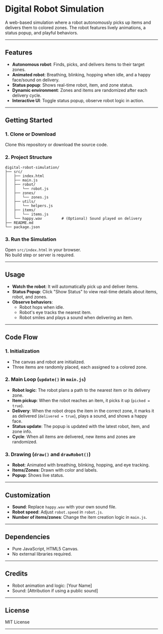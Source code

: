 # Digital Robot Simulation

A web-based simulation where a robot autonomously picks up items and delivers them to colored zones. The robot features lively animations, a status popup, and playful behaviors.

---

## Features

- **Autonomous robot**: Finds, picks, and delivers items to their target zones.
- **Animated robot**: Breathing, blinking, hopping when idle, and a happy face/sound on delivery.
- **Status popup**: Shows real-time robot, item, and zone status.
- **Dynamic environment**: Zones and items are randomized after each delivery cycle.
- **Interactive UI**: Toggle status popup, observe robot logic in action.

---

## Getting Started

### 1. Clone or Download

Clone this repository or download the source code.

### 2. Project Structure

```
digital-robot-simulation/
├── src/
│   ├── index.html
│   ├── main.js
│   ├── robot/
│   │   └── robot.js
│   ├── zones/
│   │   └── zones.js
│   ├── utils/
│   │   └── helpers.js
│   ├── items/
│   │   └── items.js
│   └── happy.wav         # (Optional) Sound played on delivery
├── README.md
└── package.json
```

### 3. Run the Simulation

Open `src/index.html` in your browser.  
No build step or server is required.

---

## Usage

- **Watch the robot**: It will automatically pick up and deliver items.
- **Status Popup**: Click "Show Status" to view real-time details about items, robot, and zones.
- **Observe behaviors**:
  - Robot hops when idle.
  - Robot's eye tracks the nearest item.
  - Robot smiles and plays a sound when delivering an item.

---

## Code Flow

### 1. Initialization

- The canvas and robot are initialized.
- Three items are randomly placed, each assigned to a colored zone.

### 2. Main Loop (`update()` in `main.js`)

- **Robot logic**: The robot plans a path to the nearest item or its delivery zone.
- **Item pickup**: When the robot reaches an item, it picks it up (`picked = true`).
- **Delivery**: When the robot drops the item in the correct zone, it marks it as delivered (`delivered = true`), plays a sound, and shows a happy face.
- **Status update**: The popup is updated with the latest robot, item, and zone info.
- **Cycle**: When all items are delivered, new items and zones are randomized.

### 3. Drawing (`draw()` and `drawRobot()`)

- **Robot**: Animated with breathing, blinking, hopping, and eye tracking.
- **Items/Zones**: Drawn with color and labels.
- **Popup**: Shows live status.

---

## Customization

- **Sound**: Replace `happy.wav` with your own sound file.
- **Robot speed**: Adjust `robot.speed` in `robot.js`.
- **Number of items/zones**: Change the item creation logic in `main.js`.

---

## Dependencies

- Pure JavaScript, HTML5 Canvas.
- No external libraries required.

---

## Credits

- Robot animation and logic: [Your Name]
- Sound: [Attribution if using a public sound]

---

## License

MIT License

---
